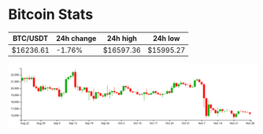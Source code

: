 # Bitcoin Stats

BTC/USDT|24h change|24h high|24h low|
|---|---|---|---|
|$16236.61|-1.76%|$16597.36|$15995.27|

<img src="./chart.svg">
